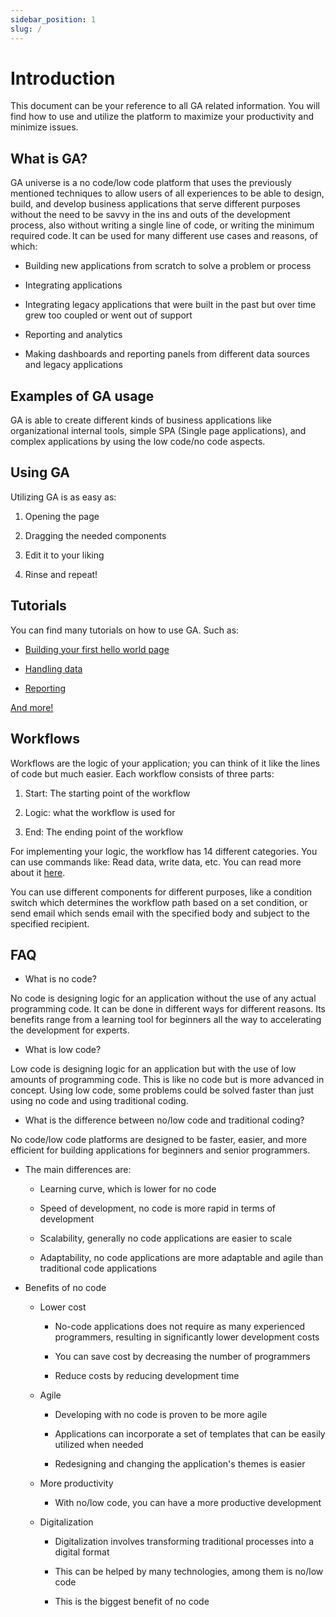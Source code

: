 ```yaml
---
sidebar_position: 1
slug: /
---
```


# Introduction

This document can be your reference to all GA related information. You
will find how to use and utilize the platform to maximize your
productivity and minimize issues.

## What is GA?

GA universe is a no code/low code platform that uses the previously
mentioned techniques to allow users of all experiences to be able to
design, build, and develop business applications that serve different
purposes without the need to be savvy in the ins and outs of the
development process, also without writing a single line of code, or
writing the minimum required code. It can be used for many different use
cases and reasons, of which:

- Building new applications from scratch to solve a problem or
  process

- Integrating applications

- Integrating legacy applications that were built in the past but over
  time grew too coupled or went out of support

- Reporting and analytics

- Making dashboards and reporting panels from different data sources
  and legacy applications

## Examples of GA usage

GA is able to create different kinds of business applications like
organizational internal tools, simple SPA (Single page
applications), and complex applications by
using the low code/no code aspects.

## Using GA

Utilizing GA is as easy as:

1. Opening the page

2. Dragging the needed components

3. Edit it to your liking

4. Rinse and repeat!

## Tutorials

You can find many tutorials on how to use GA. Such as:

- [Building your first hello world page](./Tutorials/hello-world.md)

- [Handling data](./Tutorials/data.md)

- [Reporting](./Tutorials/reporting.md)

[And more!](./category/tutorials)

## Workflows

Workflows are the logic of your application; you can think of it like
the lines of code but much easier. Each workflow consists of three
parts:

1. Start: The starting point of the workflow

2. Logic: what the workflow is used for

3. End: The ending point of the workflow

For implementing your logic, the workflow has 14 different categories.
You can use commands like: Read data, write data, etc. You can read more
about it [here](/category/workflows/).

You can use different components for different purposes, like a
condition switch which determines the workflow path based on a set
condition, or send email which sends email with the specified body and
subject to the specified recipient.

## FAQ

- What is no code?

No code is designing logic for an application without the use of any
actual programming code. It can be done in different ways for different
reasons. Its benefits range from a learning tool for beginners all the
way to accelerating the development for experts.

- What is low code?

Low code is designing logic for an application but with the use of low
amounts of programming code. This is like no code but is more advanced
in concept. Using low code, some problems could be solved faster than
just using no code and using traditional coding.

- What is the difference between no/low code and traditional coding?

No code/low code platforms are designed to be faster, easier, and more
efficient for building applications for beginners and senior
programmers.

  - The main differences are:

    - Learning curve, which is lower for no code

    - Speed of development, no code is more rapid in terms of development

    - Scalability, generally no code applications are easier to scale

    - Adaptability, no code applications are more adaptable and agile than traditional code applications


  - Benefits of no code

    - Lower cost
  
      - No-code applications does not require as many experienced programmers, resulting in significantly lower development costs
  
      - You can save cost by decreasing the number of programmers
  
      - Reduce costs by reducing development time
  
    - Agile
  
      - Developing with no code is proven to be more agile
  
      - Applications can incorporate a set of templates that can be easily utilized when needed
  
      - Redesigning and changing the application's themes is easier
  
    - More productivity
  
      - With no/low code, you can have a more productive development
  
    - Digitalization
  
      - Digitalization involves transforming traditional processes into a digital format
  
      - This can be helped by many technologies, among them is no/low code
  
      - This is the biggest benefit of no code
